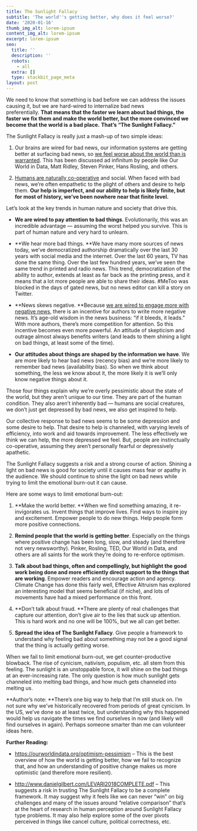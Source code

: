 ```yaml
---
title: The Sunlight Fallacy
subtitle: 'The world''s getting better, why does it feel worse?'
date: '2020-01-16'
thumb_img_alt: lorem-ipsum
content_img_alt: lorem-ipsum
excerpt: lorem-ipsum
seo:
  title: ''
  description: ''
  robots:
    - all
  extra: []
  type: stackbit_page_meta
layout: post
---
```

We need to know that something is bad before we can address the issues causing it, but we are hard-wired to internalize bad news preferentially. **That means that the faster we learn about bad things, the faster we fix them and make the world better, but the more convinced we become that the world is a bad place.** **That’s “The Sunlight Fallacy.”**

The Sunlight Fallacy is really just a mash-up of two simple ideas:

1.  Our brains are wired for bad news, our information systems are getting better at surfacing bad news, so [we feel worse about the world than is warranted](https://ourworldindata.org/optimism-pessimism). This has been discussed ad infinitum by people like Our World in Data, Matt Ridley, Steven Pinker, Hans Rosling, and others.

2.  [Humans are naturally co-operative](https://www.nature.com/articles/nature11467.epdf?referrer_access_token=vZ4NB0eWstY85ZiptUSQM9RgN0jAjWel9jnR3ZoTv0OuWnzgZWIYIT6G8DCrDRW76b7kYf3RDJyFw_M1lGJ_CWxJEPz0SXdPQuFmlyicmGZzPGQebvZaSo5zWnlA-cvDmzphOhsTQJLZ0DlpE8Q_cVbIzwV53pWP1Ns6Q17prBLqJ4nzq3\_of087DifQ8H4CDkmXlTMK0gJKVT7XOWrq8Scc3W5FcY_tPhMaWAFFdgaojefcZqEEXrpSq3A-H0BeX1VBLiDwvZCM6gfvZ4\_lyei6h9tsA_rv50MDS7zY-Do%3D\&tracking_referrer=www.scientificamerican.com) and social. When faced with bad news, we’re often empathetic to the plight of others and desire to help them. **Our help is imperfect, and our ability to help is likely finite, but for most of history, we’ve been nowhere near that finite level.**

Let’s look at the key trends in human nature and society that drive this.

*   **We are wired to pay attention to bad things**. Evolutionarily, this was an incredible advantage — assuming the worst helped you survive. This is part of human nature and very hard to unlearn.

<!---->

*   **We hear more bad things. **We have many more sources of news today, we’ve democratized authorship dramatically over the last 30 years with social media and the internet. Over the last 60 years, TV has done the same thing. Over the last few hundred years, we’ve seen the same trend in printed and radio news. This trend, democratization of the ability to author, extends at least as far back as the printing press, and it means that a lot more people are able to share their ideas. #MeToo was blocked in the days of gated news, but no news editor can kill a story on Twitter.

<!---->

*   **News skews negative. **Because [we are wired to engage more with negative news](https://www.pnas.org/content/116/38/18888), there is an incentive for authors to write more negative news. It’s age-old wisdom in the news business: “if it bleeds, it leads.” With more authors, there’s more competition for attention. So this incentive becomes even more powerful. An attitude of skepticism and outrage almost always benefits writers (and leads to them shining a light on bad things, at least some of the time).

<!---->

*   **Our attitudes about things are shaped by the information we have**. We are more likely to hear bad news (recency bias) and we’re more likely to remember bad news (availability bias). So when we think about something, the less we know about it, the more likely it is we’ll only know negative things about it.

Those four things explain why we’re overly pessimistic about the state of the world, but they aren’t unique to our time. They are part of the human condition. They also aren’t inherently bad — humans are social creatures, we don’t just get depressed by bad news, we also get inspired to help.

Our collective response to bad news seems to be some depression and some desire to help. That desire to help is channeled, with varying levels of efficiency, into work and aid towards improvement. The less effectively we think we can help, the more depressed we feel. But, people are instinctually co-operative, assuming they aren’t personally fearful or depressively apathetic.

The Sunlight Fallacy suggests a risk and a strong course of action. Shining a light on bad news is good for society until it causes mass fear or apathy in the audience. We should continue to shine the light on bad news while trying to limit the emotional burn-out it can cause.

Here are some ways to limit emotional burn-out:

1.  **Make the world better. **When we find something amazing, it re-invigorates us. Invent things that improve lives. Find ways to inspire joy and excitement. Empower people to do new things. Help people form more positive connections.

2.  **Remind people that the world is getting better**. Especially on the things where positive change has been long, slow, and steady (and therefore not very newsworthy). Pinker, Rosling, TED, Our World in Data, and others are all saints for the work they’re doing to re-enforce optimism.

3.  **Talk about bad things, often and compellingly, but highlight the good work being done and more efficiently direct support to the things that are working**. Empower readers and encourage action and agency. Climate Change has done this fairly well, Effective Altruism has explored an interesting model that seems beneficial (if niche), and lots of movements have had a mixed performance on this front.

4.  **Don’t talk about fraud. **There are plenty of real challenges that capture our attention, don’t give air to the lies that suck up attention. This is hard work and no one will be 100%, but we all can get better.

5.  **Spread the idea of The Sunlight Fallacy**. Give people a framework to understand why feeling bad about something may not be a good signal that the thing is actually getting worse.

When we fail to limit emotional burn-out, we get counter-productive blowback. The rise of cynicism, nativism, populism, etc. all stem from this feeling. The sunlight is an unstoppable force, it will shine on the bad things at an ever-increasing rate. The only question is how much sunlight gets channeled into melting bad things, and how much gets channeled into melting us.

**Author’s note: **There’s one big way to help that I’m still stuck on. I’m not sure why we’ve historically recovered from periods of great cynicism. In the US, we’ve done so at least twice, but understanding why this happened would help us navigate the times we find ourselves in now (and likely will find ourselves in again). Perhaps someone smarter than me can volunteer ideas here.

**Further Reading:**

*   <https://ourworldindata.org/optimism-pessimism> – This is the best overview of how the world is getting better, how we fail to recognize that, and how an understanding of positive change makes us more optimistic (and therefore more resilient).

*   <http://www.danielgilbert.com/LEVARI2018COMPLETE.pdf> – This suggests a risk in trusting The Sunlight Fallacy to be a complete framework. It may suggest why it feels like we can never “win” on big challenges and many of the issues around “relative comparison” that’s at the heart of research in human perception around Sunlight Fallacy type problems. It may also help explore some of the over pivots perceived in things like cancel culture, political correctness, etc.
